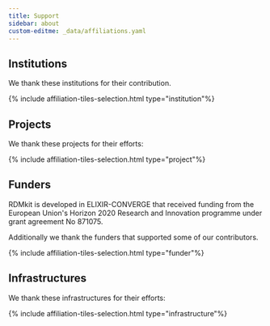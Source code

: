 ```yaml
---
title: Support
sidebar: about
custom-editme: _data/affiliations.yaml
---
```


## Institutions

We thank these institutions for their contribution.

{% include affiliation-tiles-selection.html type="institution"%}

## Projects

We thank these projects for their efforts:

{% include affiliation-tiles-selection.html type="project"%}

## Funders

RDMkit is developed in ELIXIR-CONVERGE that received funding from the European Union's Horizon 2020 Research and Innovation programme under grant agreement No 871075. 

Additionally we thank the funders that supported some of our contributors.

{% include affiliation-tiles-selection.html type="funder"%}

## Infrastructures

We thank these infrastructures for their efforts:

{% include affiliation-tiles-selection.html type="infrastructure"%}
